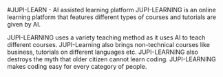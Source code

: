 #JUPI-LEARN - AI assisted learning platform
JUPI-LEARNING is an online learning platform that features different types of courses and tutorials are given by AI.

JUPI-LEARNING uses a variety teaching method as it uses AI to teach different courses. JUPI-Learning also brings non-technical courses like business, tutorials on different languages etc. JUPI-LEARNING also destroys the myth that older citizen cannot learn coding. JUPI-LEARNING makes coding easy for every category of people.
